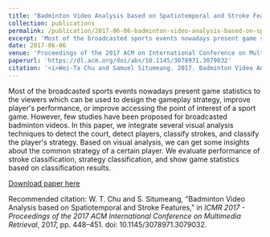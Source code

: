 ```yaml
---
title: "Badminton Video Analysis based on Spatiotemporal and Stroke Features"
collection: publications
permalink: /publication/2017-06-06-badminton-video-analysis-based-on-spatiotemporal-and-stroke-features
excerpt: 'Most of the broadcasted sports events nowadays present game statistics to the viewers which can be used to design the gameplay strategy, improve player's performance, or improve accessing the point of interest of a sport game. However, few studies have been proposed for broadcasted badminton videos. In this paper, we integrate several visual analysis techniques to detect the court, detect players, classify strokes, and classify the player's strategy. Based on visual analysis, we can get some insights about the common strategy of a certain player. We evaluate performance of stroke classification, strategy classification, and show game statistics based on classification results.'
date: 2017-06-06
venue: 'Proceedings of the 2017 ACM on International Conference on Multimedia Retrieval'
paperurl: 'https://dl.acm.org/doi/abs/10.1145/3078971.3079032'
citation: '<i>Wei-Ta Chu and Samuel Situmeang. 2017. Badminton Video Analysis based on Spatiotemporal and Stroke Features. In Proceedings of the 2017 ACM on International Conference on Multimedia Retrieval (ICMR '17). Association for Computing Machinery, New York, NY, USA, 448–451. https://doi.org/10.1145/3078971.3079032</i>'
---
```

Most of the broadcasted sports events nowadays present game statistics to the viewers which can be used to design the gameplay strategy, improve player's performance, or improve accessing the point of interest of a sport game. However, few studies have been proposed for broadcasted badminton videos. In this paper, we integrate several visual analysis techniques to detect the court, detect players, classify strokes, and classify the player's strategy. Based on visual analysis, we can get some insights about the common strategy of a certain player. We evaluate performance of stroke classification, strategy classification, and show game statistics based on classification results.

[Download paper here](https://dl.acm.org/doi/pdf/10.1145/3078971.3079032)

Recommended citation: W. T. Chu and S. Situmeang, &quot;Badminton Video Analysis based on Spatiotemporal and Stroke Features,&quot; in <i>ICMR 2017 - Proceedings of the 2017 ACM International Conference on Multimedia Retrieval</i>, 2017, pp. 448–451. doi: 10.1145/3078971.3079032.